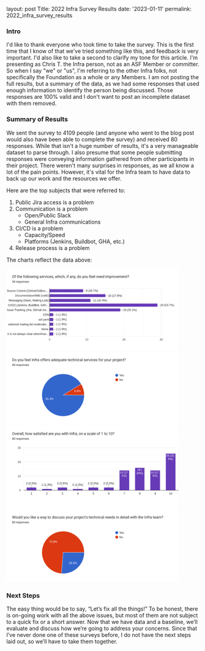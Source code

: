 

layout: post
Title: 2022 Infra Survey Results
date: '2023-01-11'
permalink: 2022_infra_survey_results

### Intro
I'd like to thank everyone who took time to take the survey. This is the first time that I know of that we've tried something like this, and feedback is very important. I'd also like to take a second to clarify my tone for this article. I'm presenting as Chris T. the Infra person, not as an ASF Member or committer. So when I say "we" or "us", I'm referring to the other Infra folks, not specifically the Foundation as a whole or any Members. I am not posting the full results, but a summary of the data, as we had some responses that used enough information to identify the person being discussed. Those responses are 100% valid and I don't want to post an incomplete dataset with them removed.

### Summary of Results
We sent the survey to 4109 people (and anyone who went to the blog post would also have been able to complete the survey) and received 80 responses. While that isn't a huge number of results, it's a very manageable dataset to parse through. I also presume that some people submitting responses were conveying information gathered from other participants in their project. There weren't many surprises in responses, as we all know a lot of the pain points. However, it's vital for the Infra team to have data to back up our work and the resources we offer.

Here are the top subjects that were referred to:

1. Public Jira access is a problem
1. Communication is a problem
   * Open/Public Slack
   * General Infra communications
1. CI/CD is a problem
   * Capacity/Speed
   * Platforms (Jenkins, Buildbot, GHA, etc.)
1. Release process is a problem


The charts reflect the data above:

<img src="../images/image1.png" width="450">
<img src="../images/image2.png" width="450">
<img src="../images/image3.png" width="450">
<img src="../images/image4.png" width="450">


### Next Steps
The easy thing would be to say, “Let’s fix all the things!” To be honest, there is on-going work with all the above issues, but most of them are not subject to a quick fix or a short answer. Now that we have data and a baseline, we’ll evaluate and discuss how we’re going to address your concerns. Since that I’ve never done one of these surveys before, I do not have the next steps laid out, so we’ll have to take them together.
